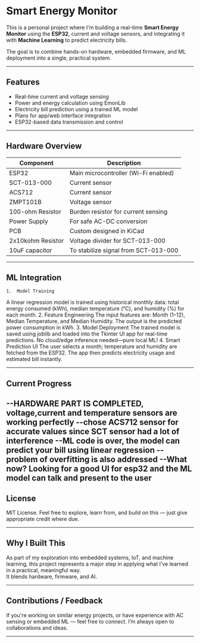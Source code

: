 # Smart Energy Monitor

This is a personal project where I'm building a real-time **Smart Energy Monitor** using the **ESP32**, current and voltage sensors, and integrating it with **Machine Learning** to predict electricity bills.

The goal is to combine hands-on hardware, embedded firmware, and ML deployment into a single, practical system. 

---

## Features

-  Real-time current and voltage sensing  
-  Power and energy calculation using EmonLib  
-  Electricity bill prediction using a trained ML model  
-  Plans for app/web interface integration  
-  ESP32-based data transmission and control
---

## Hardware Overview

| Component         | Description                        |
|------------------|-------------------------------------|
| ESP32            | Main microcontroller (Wi-Fi enabled)|
| SCT-013-000      | Current sensor                      |
| ACS712           | Current sensor                      |
| ZMPT101B         | Voltage sensor                      |
| 100-ohm Resistor | Burden resistor for current sensing |
| Power Supply     | For safe AC-DC conversion           |
| PCB              | Custom designed in KiCad            |
| 2x10kohm Resistor| Voltage divider for SCT-013-000     |
| 10uF capacitor   | To stabilize signal from SCT-013-000|

---
## ML Integration
	1.	Model Training
A linear regression model is trained using historical monthly data: total energy consumed (kWh), median temperature (°C), and humidity (%) for each month.
	2.	Feature Engineering
The input features are:
Month (1–12), Median Temperature, and Median Humidity.
The output is the predicted power consumption in kWh.
	3.	Model Deployment
The trained model is saved using joblib and loaded into the Tkinter UI app for real-time predictions. No cloud/edge inference needed—pure local ML!
	4.	Smart Prediction UI
The user selects a month; temperature and humidity are fetched from the ESP32. The app then predicts electricity usage and estimated bill instantly.

---

## Current Progress

--HARDWARE PART IS COMPLETED, voltage,current and temperature sensors are working perfectly
--chose ACS712 sensor for accurate values since SCT sensor had a lot of interference
--ML code is over, the model can predict your bill using linear regression
--problem of overfitting is also addressed
--What now?
  Looking for a good UI for esp32 and the ML model can talk and present to the user
---

## License

MIT License. Feel free to explore, learn from, and build on this — just give appropriate credit where due.

---

## Why I Built This

As part of my exploration into embedded systems, IoT, and machine learning, this project represents a major step in applying what I’ve learned in a practical, meaningful way.  
It blends hardware, firmware, and AI.

---

## Contributions / Feedback

If you're working on similar energy projects, or have experience with AC sensing or embedded ML — feel free to connect. I’m always open to collaborations and ideas.

---
